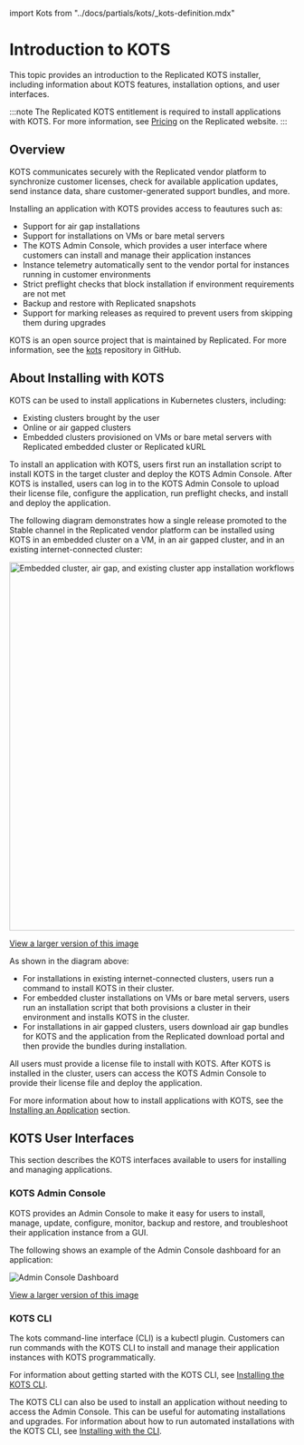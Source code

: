 import Kots from "../docs/partials/kots/_kots-definition.mdx"

# Introduction to KOTS

This topic provides an introduction to the Replicated KOTS installer, including information about KOTS features, installation options, and user interfaces.

:::note
The Replicated KOTS entitlement is required to install applications with KOTS. For more information, see [Pricing](https://www.replicated.com/pricing) on the Replicated website.
:::

## Overview

<Kots/>

KOTS communicates securely with the Replicated vendor platform to synchronize customer licenses, check for available application updates, send instance data, share customer-generated support bundles, and more.

Installing an application with KOTS provides access to feautures such as:

* Support for air gap installations
* Support for installations on VMs or bare metal servers
* The KOTS Admin Console, which provides a user interface where customers can install and manage their application instances
* Instance telemetry automatically sent to the vendor portal for instances running in customer environments
* Strict preflight checks that block installation if environment requirements are not met
* Backup and restore with Replicated snapshots
* Support for marking releases as required to prevent users from skipping them during upgrades

KOTS is an open source project that is maintained by Replicated. For more information, see the [kots](https://github.com/replicatedhq/kots) repository in GitHub.

## About Installing with KOTS

KOTS can be used to install applications in Kubernetes clusters, including:
* Existing clusters brought by the user
* Online or air gapped clusters
* Embedded clusters provisioned on VMs or bare metal servers with Replicated embedded cluster or Replicated kURL

To install an application with KOTS, users first run an installation script to install KOTS in the target cluster and deploy the KOTS Admin Console. After KOTS is installed, users can log in to the KOTS Admin Console to upload their license file, configure the application, run preflight checks, and install and deploy the application.

The following diagram demonstrates how a single release promoted to the Stable channel in the Replicated vendor platform can be installed using KOTS in an embedded cluster on a VM, in an air gapped cluster, and in an existing internet-connected cluster:

<img alt="Embedded cluster, air gap, and existing cluster app installation workflows" src="/images/kots-installation-overview.png" width="650px"/>

[View a larger version of this image](/images/kots-installation-overview.png)

As shown in the diagram above: 
* For installations in existing internet-connected clusters, users run a command to install KOTS in their cluster.
* For embedded cluster installations on VMs or bare metal servers, users run an installation script that both provisions a cluster in their environment and installs KOTS in the cluster.
* For installations in air gapped clusters, users download air gap bundles for KOTS and the application from the Replicated download portal and then provide the bundles during installation.

All users must provide a license file to install with KOTS. After KOTS is installed in the cluster, users can access the KOTS Admin Console to provide their license file and deploy the application.

For more information about how to install applications with KOTS, see the [Installing an Application](/enterprise/installing-overview) section.

## KOTS User Interfaces

This section describes the KOTS interfaces available to users for installing and managing applications.

### KOTS Admin Console

KOTS provides an Admin Console to make it easy for users to install, manage, update, configure, monitor, backup and restore, and troubleshoot their application instance from a GUI.

The following shows an example of the Admin Console dashboard for an application:

![Admin Console Dashboard](/images/guides/kots/application.png)

[View a larger version of this image](/images/guides/kots/application.png)

### KOTS CLI

The kots command-line interface (CLI) is a kubectl plugin. Customers can run commands with the KOTS CLI to install and manage their application instances with KOTS programmatically.

For information about getting started with the KOTS CLI, see [Installing the KOTS CLI](/reference/kots-cli-getting-started).

The KOTS CLI can also be used to install an application without needing to access the Admin Console. This can be useful for automating installations and upgrades. For information about how to run automated installations with the KOTS CLI, see [Installing with the CLI](/enterprise/installing-existing-cluster-automation).